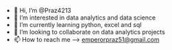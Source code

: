 - 👋 Hi, I’m @Praz4213
- 👀 I’m interested in data analytics and data science
- 🌱 I’m currently learning python, excel and sql
- 💞️ I’m looking to collaborate on data analytics projects
- 📫 How to reach me --> emperorpraz51@gmail.com

<!---
Praz4213/Praz4213 is a ✨ special ✨ repository because its `README.md` (this file) appears on your GitHub profile.
You can click the Preview link to take a look at your changes.
--->

